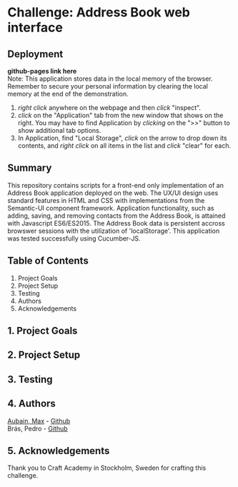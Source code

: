 # Challenge: Address Book web interface

## Deployment
**github-pages link here**  
Note: This application stores data in the local memory of the browser.  Remember to secure your personal information by clearing the local memory at the end of the demonstration.

1. *right click* anywhere on the webpage and then *click* "inspect".
2. *click* on the "Application" tab from the new window that shows on the right.  You may have to find Application by *clicking* on the ">>" button to show additional tab options.
3. In Application, find "Local Storage", *click* on the arrow to drop down its contents, and *right click* on all items in the list and *click* "clear" for each.

## Summary
This repository contains scripts for a front-end only implementation of an Address Book application deployed on the web.  The UX/UI design uses standard features in HTML and CSS with implementations from the Semantic-UI component framework.  Application functionality, such as adding, saving, and removing contacts from the Address Book, is attained with Javascript ES6/ES2015.  The Address Book data is persistent accross browswer sessions with the utilization of 'localStorage'.  This application was tested successfully using Cucumber-JS.

## Table of Contents
1. Project Goals
2. Project Setup
3. Testing
4. Authors
5. Acknowledgements

## 1. Project Goals

## 2. Project Setup

## 3. Testing

## 4. Authors
[Aubain, Max](https://maxaubain.github.io) - [Github](https://github.com/CA-ma)  
Brás, Pedro - [Github](https://github.com/pedrocbras)

## 5. Acknowledgements
Thank you to Craft Academy in Stockholm, Sweden for crafting this challenge.